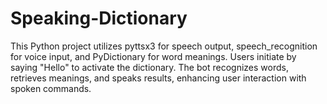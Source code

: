 # Speaking-Dictionary
This Python project utilizes pyttsx3 for speech output, speech_recognition for voice input, and PyDictionary for word meanings. Users initiate by saying "Hello" to activate the dictionary. The bot recognizes words, retrieves meanings, and speaks results, enhancing user interaction with spoken commands.
